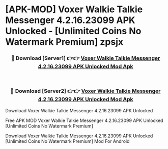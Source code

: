 # [APK-MOD] Voxer Walkie Talkie Messenger 4.2.16.23099 APK Unlocked - [Unlimited Coins No Watermark Premium] zpsjx



<div align="center">
<h3>🔴 Download [Server1] 👉👉 <a href="https://momento.my/?title=Voxer_Walkie_Talkie_Messenger_4.2.16.23099_APK_Unlocked">Voxer Walkie Talkie Messenger 4.2.16.23099 APK Unlocked Mod Apk</a></h3><br>

<h3>🔴 Download [Server2] 👉👉 <a href="https://momento.my/?title=Voxer_Walkie_Talkie_Messenger_4.2.16.23099_APK_Unlocked">Voxer Walkie Talkie Messenger 4.2.16.23099 APK Unlocked Mod Apk</a></h3>
</div>



Download Voxer Walkie Talkie Messenger 4.2.16.23099 APK Unlocked 

Free APK MOD Voxer Walkie Talkie Messenger 4.2.16.23099 APK Unlocked [Unlimited Coins No Watermark Premium]

Download Voxer Walkie Talkie Messenger 4.2.16.23099 APK Unlocked [Unlimited Coins No Watermark Premium] Mod For Android
